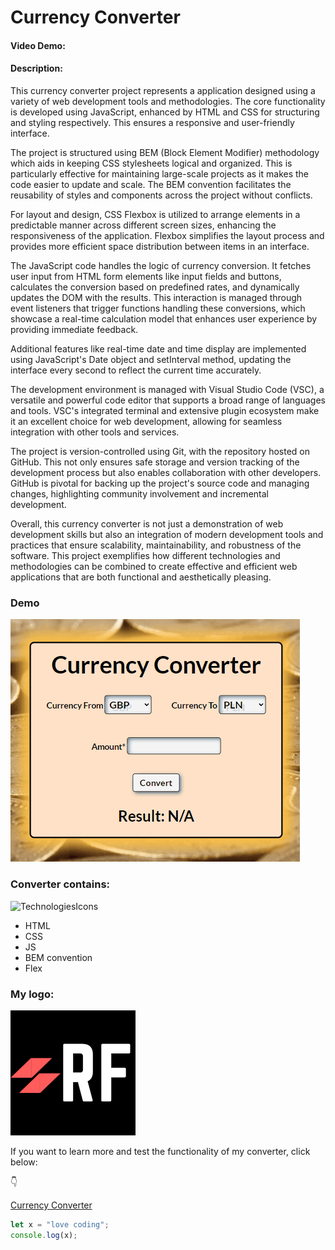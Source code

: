 # **Currency Converter**

#### Video Demo: <URL HERE>

#### Description:

This currency converter project represents a  application designed using a variety of web development tools and methodologies. The core functionality is developed using JavaScript, enhanced by HTML and CSS for structuring and styling respectively. This ensures a responsive and user-friendly interface.

The project is structured using BEM (Block Element Modifier) methodology which aids in keeping CSS stylesheets logical and organized. This is particularly effective for maintaining large-scale projects as it makes the code easier to update and scale. The BEM convention facilitates the reusability of styles and components across the project without conflicts.

For layout and design, CSS Flexbox is utilized to arrange elements in a predictable manner across different screen sizes, enhancing the responsiveness of the application. Flexbox simplifies the layout process and provides more efficient space distribution between items in an interface.

The JavaScript code handles the logic of currency conversion. It fetches user input from HTML form elements like input fields and buttons, calculates the conversion based on predefined rates, and dynamically updates the DOM with the results. This interaction is managed through event listeners that trigger functions handling these conversions, which showcase a real-time calculation model that enhances user experience by providing immediate feedback.

Additional features like real-time date and time display are implemented using JavaScript's Date object and setInterval method, updating the interface every second to reflect the current time accurately.

The development environment is managed with Visual Studio Code (VSC), a versatile and powerful code editor that supports a broad range of languages and tools. VSC's integrated terminal and extensive plugin ecosystem make it an excellent choice for web development, allowing for seamless integration with other tools and services.

The project is version-controlled using Git, with the repository hosted on GitHub. This not only ensures safe storage and version tracking of the development process but also enables collaboration with other developers. GitHub is pivotal for backing up the project's source code and managing changes, highlighting community involvement and incremental development.

Overall, this currency converter is not just a demonstration of web development skills but also an integration of modern development tools and practices that ensure scalability, maintainability, and robustness of the software. This project exemplifies how different technologies and methodologies can be combined to create effective and efficient web applications that are both functional and aesthetically pleasing.

### Demo

![Alt text](https://github.com/RobFyd/currency-converter/blob/main/gifs/converterNewGif.gif?raw=true)

### Converter contains:

![TechnologiesIcons](https://skillicons.dev/icons?i=html,css,js,github,vscode)

- HTML
- CSS
- JS
- BEM convention
- Flex

### My logo:

![LOGO](https://github.com/RobFyd/BMI-Calculator/blob/main/fotos/RFLogo.png?raw=true)

If you want to learn more and test the functionality of my converter, click below:

👇

[Currency Converter](https://robfyd.github.io/Currency-Converter/)


```javascript
let x = "love coding";
console.log(x);
```

